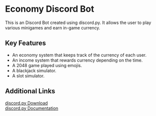 <h1>Economy Discord Bot</h1>
This is an Discord Bot created using discord.py. It allows the user to play various minigames and earn in-game currency.
<h2>Key Features</h2>
<ul>
<li>An economy system that keeps track of the currency of each user.</li>
<li>An income system that rewards currency depending on the time.</li>
<li>A 2048 game played using emojis.</li>
<li>A blackjack simulator.</li>
<li>A slot simulator.</li>
</ul>
<h2>Additional Links</h2>
  
[discord.py Download](https://pypi.org/project/discord.py/)  
[discord.py Documentation](https://discordpy.readthedocs.io/en/latest/index.html)  
